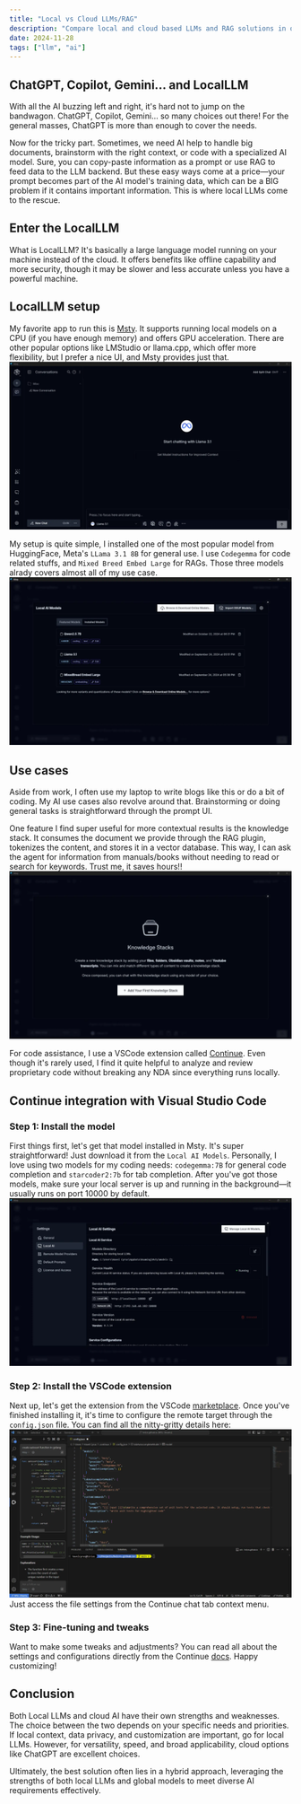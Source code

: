```yaml
---
title: "Local vs Cloud LLMs/RAG"
description: "Compare local and cloud based LLMs and RAG solutions in our analysis. Discover the benefits, challenges, and best practices to power your AI strategy."
date: 2024-11-28
tags: ["llm", "ai"]
---
```


## ChatGPT, Copilot, Gemini... and LocalLLM

With all the AI buzzing left and right, it's hard not to jump on the bandwagon. ChatGPT, Copilot, Gemini... so many choices out there! For the general masses, ChatGPT is more than enough to cover the needs.

Now for the tricky part. Sometimes, we need AI help to handle big documents, brainstorm with the right context, or code with a specialized AI model. Sure, you can copy-paste information as a prompt or use RAG to feed data to the LLM backend. But these easy ways come at a price—your prompt becomes part of the AI model's training data, which can be a BIG problem if it contains important information. This is where local LLMs come to the rescue.

## Enter the LocalLLM

What is LocalLLM? It's basically a large language model running on your machine instead of the cloud.
It offers benefits like offline capability and more security, though it may be slower and less accurate unless you have a powerful machine.

## LocalLLM setup

My favorite app to run this is [Msty](https://msty.app/).
It supports running local models on a CPU (if you have enough memory) and offers GPU acceleration. There are other popular options like LMStudio or llama.cpp, which offer more flexibility, but I prefer a nice UI, and Msty provides just that.
![msty](./local-llm-vs-cloud-0.webp)

My setup is quite simple, I installed one of the most popular model from HuggingFace, Meta's `LLama 3.1 8B` for general use.
I use `Codegemma` for code related stuffs, and `Mixed Breed Embed Large` for RAGs.
Those three models alrady covers almost all of my use case.
![model](./local-llm-vs-cloud-1.webp)

## Use cases

Aside from work, I often use my laptop to write blogs like this or do a bit of coding. My AI use cases also revolve around that. Brainstorming or doing general tasks is straightforward through the prompt UI.

One feature I find super useful for more contextual results is the knowledge stack. It consumes the document we provide through the RAG plugin, tokenizes the content, and stores it in a vector database. This way, I can ask the agent for information from manuals/books without needing to read or search for keywords. Trust me, it saves hours!!
![model](./local-llm-vs-cloud-2.webp)

For code assistance, I use a VSCode extension called [Continue](https://marketplace.visualstudio.com/items?itemName=Continue.continue). Even though it's rarely used, I find it quite helpful to analyze and review proprietary code without breaking any NDA since everything runs locally.

## Continue integration with Visual Studio Code

### Step 1: Install the model

First things first, let's get that model installed in Msty. It's super straightforward! Just download it from the `Local AI Models`. Personally, I love using two models for my coding needs: `codegemma:7B` for general code completion and `starcoder2:7b` for tab completion. After you've got those models, make sure your local server is up and running in the background—it usually runs on port 10000 by default.
![codecompletion](./local-llm-vs-cloud-3.webp)

### Step 2: Install the VSCode extension

Next up, let's get the extension from the VSCode [marketplace](https://marketplace.visualstudio.com/items?itemName=Continue.continue). Once you've finished installing it, it's time to configure the remote target through the `config.json` file. You can find all the nitty-gritty details here:
![codecompletion](./local-llm-vs-cloud-4.webp)
Just access the file settings from the Continue chat tab context menu.

### Step 3: Fine-tuning and tweaks

Want to make some tweaks and adjustments? You can read all about the settings and configurations directly from the Continue [docs](https://docs.continue.dev/customize/model-providers/more/msty). Happy customizing!

## Conclusion

Both Local LLMs and cloud AI have their own strengths and weaknesses. The choice between the two depends on your specific needs and priorities. If local context, data privacy, and customization are important, go for local LLMs. However, for versatility, speed, and broad applicability, cloud options like ChatGPT are excellent choices.

Ultimately, the best solution often lies in a hybrid approach, leveraging the strengths of both local LLMs and global models to meet diverse AI requirements effectively.
